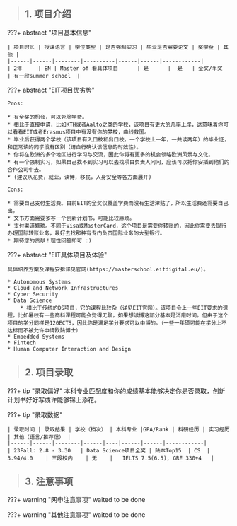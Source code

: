 > ## **1. 项目介绍**

???+ abstract "项目基本信息" 

    | 项目时长 | 授课语言 | 学位类型 | 是否强制实习 | 毕业是否需要论文 | 奖学金 | 其他 |
    |------|------|--------|----------|------|------|------------|
    | 2年     | EN | Master of 看具体项目      | 是      |  是   | 全奖/半奖    | 有一段summer school  |

???+ abstract "EIT项目优劣势" 

    Pros:
    
    * 有全奖的机会，可以免除学费。
    * 相比于直接申请，比如KTH或者Aalto之类的学校，该项目有更大的几率上岸，这意味着你可以看看EIT或者Erasmus项目中有没有你的梦校，曲线救国。
    * 毕业后获得两个学校（该项目有入口校和出口校，一个学校上一年，一共读两年）的毕业证，和正常读的同学没有区别（请自行确认该信息的时效性）。
    * 你将在欧洲的多个地区进行学习与交流，因此你将有更多的机会领略欧洲风景与文化。
    * 有一个强制实习，如果自己找不到实习可以去找项目负责人问问，应该可以把你安插到他们的合作公司中去。
    * (建议从花费，就业，读博，移民，人身安全等各方面展开)
    
    Cons:
    
    * 需要自己支付生活费。目前EIT的全奖仅覆盖学费而没有生活津贴了，所以生活费还需要自己出。
    * 文书方面需要多写一个创新计划书，可能比较麻烦。
    * 支付渠道繁琐。不同于Visa或MasterCard，这个项目是需要你转账的，因此你需要去银行办理国际转账业务，最好去找那种有专门负责国际业务的大型银行。
    * 期待您的贡献！理性回答即可 :)
    
???+ abstract "EIT具体项目及体验"

    具体培养方案及课程安排详见官网(https://masterschool.eitdigital.eu/)。
    
    * Autonomous Systems
    * Cloud and Network Infrastructures
    * Cyber Security
    * Data Science
        * 相比于传统的DS项目，它的课程比较杂（详见EIT官网）。该项目会上一些EIT要求的课程，比如暑校有一些商科课程可能会觉得无聊，如果想读博这部分基本是消磨时间。但由于这个项目的学分同样是120ECTS，因此你是满足学分要求可以申博的。（一些一年硕可能在学分上不达标而不被允许申请欧陆博士）
    * Embedded Systems
    * Fintech
    * Human Computer Interaction and Design

> ## **2. 项目录取**

???+ tip "录取偏好"
    本科专业匹配度和你的成绩基本能够决定你是否录取，创新计划书好好写或许能够锦上添花。

???+ tip "录取数据"

    | 录取时间 | 录取结果 | 学校（档次） | 本科专业 |GPA/Rank | 科研经历 | 实习经历 | 其他（语言/推荐信） |
    |------|------|--------|------|----|------|------|------------|
    | 23Fall: 2.8 - 3.30   | Data Science项目全奖 | 陆本Top15  | CS  | 3.94/4.0    | 三段校内    | 无    |   IELTS 7.5(6.5), GRE 330+4   |


> ## **3. 注意事项**

???+ warning "网申注意事项"
    waited to be done

???+ warning "其他注意事项"
    waited to be done

